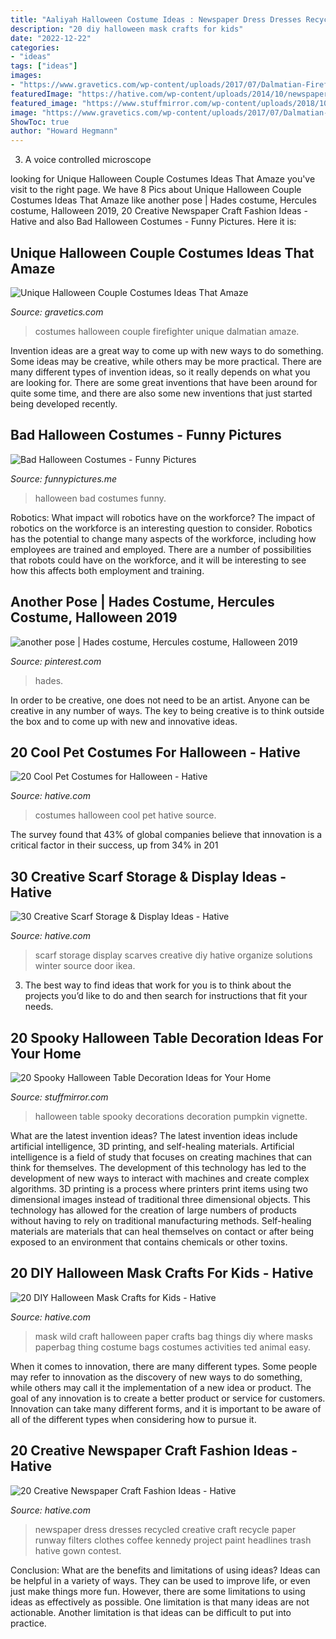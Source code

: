 ```yaml
---
title: "Aaliyah Halloween Costume Ideas : Newspaper Dress Dresses Recycled Creative Craft Recycle Paper Runway Filters Clothes Coffee Kennedy Project Paint Headlines Trash Hative Gown Contest"
description: "20 diy halloween mask crafts for kids"
date: "2022-12-22"
categories:
- "ideas"
tags: ["ideas"]
images:
- "https://www.gravetics.com/wp-content/uploads/2017/07/Dalmatian-Firefighter.jpg"
featuredImage: "https://hative.com/wp-content/uploads/2014/10/newspaper-craft-fashion-ideas/8-creative-newspaper-craft-fashion-ideas.jpg"
featured_image: "https://www.stuffmirror.com/wp-content/uploads/2018/10/Spooky-Halloween-Table-Decorations19.jpg"
image: "https://www.gravetics.com/wp-content/uploads/2017/07/Dalmatian-Firefighter.jpg"
ShowToc: true
author: "Howard Hegmann"
---
```



3. A voice controlled microscope

	

		
looking for Unique Halloween Couple Costumes Ideas That Amaze you've visit to the right page. We have 8 Pics about Unique Halloween Couple Costumes Ideas That Amaze like another pose | Hades costume, Hercules costume, Halloween 2019, 20 Creative Newspaper Craft Fashion Ideas - Hative and also Bad Halloween Costumes - Funny Pictures. Here it is:
		
    
## Unique Halloween Couple Costumes Ideas That Amaze

<img loading=lazy src="https://www.gravetics.com/wp-content/uploads/2017/07/Dalmatian-Firefighter.jpg" onerror="this.onerror=null;this.src='https://tse2.mm.bing.net/th?id=OIP.2GyKmF6GvnY-WS6n4MIymwHaJ4&amp;pid=15.1';" alt="Unique Halloween Couple Costumes Ideas That Amaze">

_Source: gravetics.com_

>costumes halloween couple firefighter unique dalmatian amaze. 

	

Invention ideas are a great way to come up with new ways to do something. Some ideas may be creative, while others may be more practical. There are many different types of invention ideas, so it really depends on what you are looking for. There are some great inventions that have been around for quite some time, and there are also some new inventions that just started being developed recently.

    
## Bad Halloween Costumes - Funny Pictures

<img loading=lazy src="https://funnypictures.me/wp-content/uploads/2015/10/funny-pictures-bad-halloween-costumes-SHomer-Simpson.jpg" onerror="this.onerror=null;this.src='https://tse3.mm.bing.net/th?id=OIP.DHdcpD8Ho_8uLbD3BugFmgHaJ3&amp;pid=15.1';" alt="Bad Halloween Costumes - Funny Pictures">

_Source: funnypictures.me_

>halloween bad costumes funny. 

	

Robotics: What impact will robotics have on the workforce?
The impact of robotics on the workforce is an interesting question to consider. Robotics has the potential to change many aspects of the workforce, including how employees are trained and employed. There are a number of possibilities that robots could have on the workforce, and it will be interesting to see how this affects both employment and training.

    
## Another Pose | Hades Costume, Hercules Costume, Halloween 2019

<img loading=lazy src="https://i.pinimg.com/736x/17/88/7a/17887aac97a0ba5fbc1219b9cd8e4be0--hades.jpg" onerror="this.onerror=null;this.src='https://tse3.mm.bing.net/th?id=OIP.hYSgugcpLcEZyNdCclbANgHaLI&amp;pid=15.1';" alt="another pose | Hades costume, Hercules costume, Halloween 2019">

_Source: pinterest.com_

>hades. 

	

In order to be creative, one does not need to be an artist. Anyone can be creative in any number of ways. The key to being creative is to think outside the box and to come up with new and innovative ideas.

    
## 20 Cool Pet Costumes For Halloween - Hative

<img loading=lazy src="https://hative.com/wp-content/uploads/2014/10/cool-pet-costumes/14-cool-pet-costumes.jpg" onerror="this.onerror=null;this.src='https://tse2.mm.bing.net/th?id=OIP.uuFIlYV26IvA1XalVL0-wQHaKw&amp;pid=15.1';" alt="20 Cool Pet Costumes for Halloween - Hative">

_Source: hative.com_

>costumes halloween cool pet hative source. 

	

The survey found that 43% of global companies believe that innovation is a critical factor in their success, up from 34% in 201
    
## 30 Creative Scarf Storage &amp; Display Ideas - Hative

<img loading=lazy src="https://hative.com/wp-content/uploads/2015/03/scarf-storage-ideas/8-creative-scarf-storage-and-display-ideas.jpg" onerror="this.onerror=null;this.src='https://tse1.mm.bing.net/th?id=OIP.VxtoHmT8yAsU2VGSO3clRwHaLG&amp;pid=15.1';" alt="30 Creative Scarf Storage &amp; Display Ideas - Hative">

_Source: hative.com_

>scarf storage display scarves creative diy hative organize solutions winter source door ikea. 

	

3. The best way to find ideas that work for you is to think about the projects you’d like to do and then search for instructions that fit your needs.

    
## 20 Spooky Halloween Table Decoration Ideas For Your Home

<img loading=lazy src="https://www.stuffmirror.com/wp-content/uploads/2018/10/Spooky-Halloween-Table-Decorations19.jpg" onerror="this.onerror=null;this.src='https://tse2.mm.bing.net/th?id=OIP.65HKvqa3-vrMWZ3FHi6OoQHaHa&amp;pid=15.1';" alt="20 Spooky Halloween Table Decoration Ideas for Your Home">

_Source: stuffmirror.com_

>halloween table spooky decorations decoration pumpkin vignette. 

	

What are the latest invention ideas?
The latest invention ideas include artificial intelligence, 3D printing, and self-healing materials. Artificial intelligence is a field of study that focuses on creating machines that can think for themselves. The development of this technology has led to the development of new ways to interact with machines and create complex algorithms. 3D printing is a process where printers print items using two dimensional images instead of traditional three dimensional objects. This technology has allowed for the creation of large numbers of products without having to rely on traditional manufacturing methods. Self-healing materials are materials that can heal themselves on contact or after being exposed to an environment that contains chemicals or other toxins.

    
## 20 DIY Halloween Mask Crafts For Kids - Hative

<img loading=lazy src="https://hative.com/wp-content/uploads/2014/10/diy-halloween-mask-crafts/20-paperbag-mask.jpg" onerror="this.onerror=null;this.src='https://tse3.mm.bing.net/th?id=OIP.w9EeT0ItM-X6WRgS_7qnhQHaLH&amp;pid=15.1';" alt="20 DIY Halloween Mask Crafts for Kids - Hative">

_Source: hative.com_

>mask wild craft halloween paper crafts bag things diy where masks paperbag thing costume bags costumes activities ted animal easy. 

	

When it comes to innovation, there are many different types. Some people may refer to innovation as the discovery of new ways to do something, while others may call it the implementation of a new idea or product. The goal of any innovation is to create a better product or service for customers. Innovation can take many different forms, and it is important to be aware of all of the different types when considering how to pursue it.

    
## 20 Creative Newspaper Craft Fashion Ideas - Hative

<img loading=lazy src="https://hative.com/wp-content/uploads/2014/10/newspaper-craft-fashion-ideas/8-creative-newspaper-craft-fashion-ideas.jpg" onerror="this.onerror=null;this.src='https://tse2.mm.bing.net/th?id=OIP._4cEe71YtSgyf5UpctjbPQHaM-&amp;pid=15.1';" alt="20 Creative Newspaper Craft Fashion Ideas - Hative">

_Source: hative.com_

>newspaper dress dresses recycled creative craft recycle paper runway filters clothes coffee kennedy project paint headlines trash hative gown contest. 

	

Conclusion: What are the benefits and limitations of using ideas?
Ideas can be helpful in a variety of ways. They can be used to improve life, or even just make things more fun. However, there are some limitations to using ideas as effectively as possible. One limitation is that many ideas are not actionable. Another limitation is that ideas can be difficult to put into practice.

